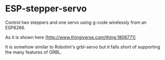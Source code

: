 # ESP-stepper-servo
Control two steppers and one servo using g-code wirelessly from an ESP8266.

As it is shown here [http://www.thingiverse.com/thing:1806771]

It is somehow similar to Robotini's grbl-servo but it falls short of supporting the many features of GRBL. 

